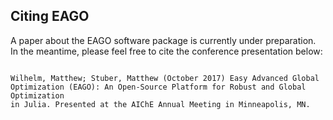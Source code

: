 
## Citing EAGO

A paper about the EAGO software package is currently under preparation. In the
meantime, please feel free to cite the conference presentation below:

```

Wilhelm, Matthew; Stuber, Matthew (October 2017) Easy Advanced Global
Optimization (EAGO): An Open-Source Platform for Robust and Global Optimization
in Julia. Presented at the AIChE Annual Meeting in Minneapolis, MN.

```
